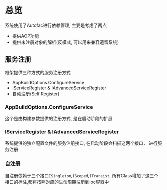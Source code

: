 # 总览

系统使用了Autofac进行依赖管理, 主要是考虑了两点

* 提供AOP功能
* 提供未注册对象的解析(反模式, 可以用来兼容遗留系统)

## 服务注册
框架提供三种方式的服务注册方式
* AppBuildOptions.ConfigureService
* IServiceRegister & IAdvancedServiceRegister
* 自动注册(Self Register)

### AppBuildOptions.ConfigureService 
这个是由构建参数提供的注册方式, 是在启动阶段的扩展

### IServiceRegister & IAdvancedServiceRegister
系统提供的独立配置文件的服务注册接口, 在启动阶段会扫描这两个接口， 进行服务注册

### 自注册
自注册依赖于三个接口`ISingleton`,`IScoped`,`ITransist`, 所有Class增加了这三个接口的标注,都将按照对应的生命周期注册到Ioc容器中
